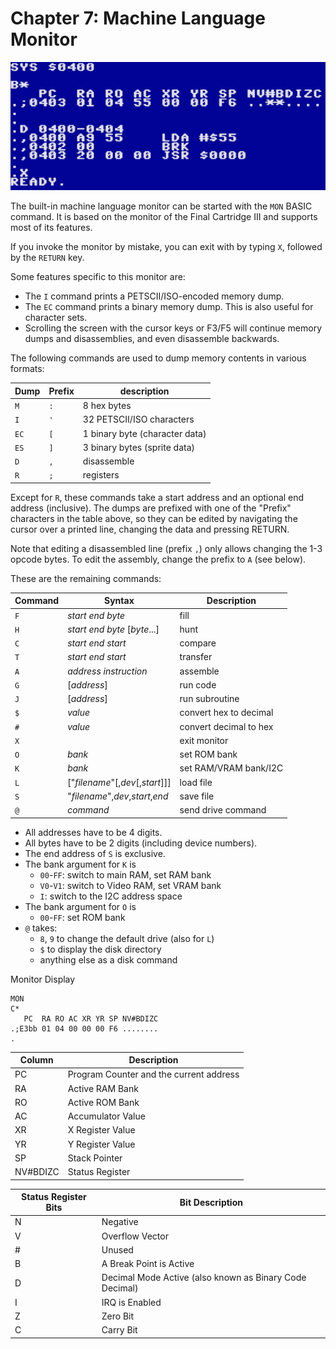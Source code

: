 
# Chapter 7: Machine Language Monitor

<img src="images/monitor.png">

The built-in machine language monitor can be started with the `MON` BASIC command. It is based on the monitor of the Final Cartridge III and supports most of its features.

If you invoke the monitor by mistake, you can exit with by typing `X`, followed by the `RETURN` key.

Some features specific to this monitor are:

* The `I` command prints a PETSCII/ISO-encoded memory dump.
* The `EC` command prints a binary memory dump. This is also useful for character sets.
* Scrolling the screen with the cursor keys or F3/F5 will continue memory dumps and disassemblies, and even disassemble backwards.

The following commands are used to dump memory contents in various formats:

| Dump | Prefix  | description
|------|---------|---------------
| `M`  |  `:`    | 8 hex bytes
| `I`  |  `'`    | 32 PETSCII/ISO characters
| `EC` |  `[`    | 1 binary byte (character data)
| `ES` |  `]`    | 3 binary bytes (sprite data)
| `D`  |  `,`    | disassemble
| `R`  |  `;`    | registers

Except for `R`, these commands take a start address and an optional end address (inclusive). The dumps are prefixed with one of the "Prefix" characters in the table above, so they can be edited by navigating the cursor over a printed line, changing the data and pressing RETURN.

Note that editing a disassembled line (prefix `,`) only allows changing the 1-3 opcode bytes. To edit the assembly, change the prefix to `A` (see below).

These are the remaining commands:

| Command | Syntax                          | Description            |
|---------|---------------------------------|------------------------|
| `F`     | _start_ _end_ _byte_            | fill                   |
| `H`     | _start_ _end_ _byte_ [_byte_...]| hunt                   |
| `C`     | _start_ _end_ _start_           | compare                |
| `T`     | _start_ _end_ _start_           | transfer               |
| `A`     | _address_ _instruction_         | assemble               |
| `G`     | [_address_]                     | run code               |
| `J`     | [_address_]                     | run subroutine         |
| `$`     | _value_                         | convert hex to decimal |
| `#`     | _value_                         | convert decimal to hex |
| `X`     |                                 | exit monitor           |
| `O`     | _bank_                          | set ROM bank           |
| `K`     | _bank_                          | set RAM/VRAM bank/I2C  |
| `L`     | ["_filename_"[,_dev_[,_start_]]]| load file              |
| `S`     | "_filename_",_dev_,_start_,_end_| save file              |
| `@`     | _command_                       | send drive command     |

* All addresses have to be 4 digits.
* All bytes have to be 2 digits (including device numbers).
* The end address of `S` is exclusive.
* The bank argument for `K` is
  * `00`-`FF`: switch to main RAM, set RAM bank
  * `V0`-`V1`: switch to Video RAM, set VRAM bank
  * `I`: switch to the I2C address space
* The bank argument for `O` is
  * `00`-`FF`: set ROM bank
* `@` takes:
  * `8`, `9` to change the default drive (also for `L`)
  * `$` to display the disk directory
  * anything else as a disk command

Monitor Display
```
MON
C*
   PC  RA RO AC XR YR SP NV#BDIZC
.;E3bb 01 04 00 00 00 F6 ........
.
```
| Column  | Description |
|---------|-------------|
|PC       | Program Counter and the current address
|RA       | Active RAM Bank
|RO       | Active ROM Bank
|AC       | Accumulator Value
|XR       | X Register Value
|YR       | Y Register Value
|SP       | Stack Pointer
|NV#BDIZC | Status Register

| Status Register Bits | Bit Description |
|----------------------|-----------------|
|  N                   | Negative
|  V                   | Overflow Vector
| \#                   | Unused
|  B                   | A Break Point is Active
|  D                   | Decimal Mode Active (also known as Binary Code Decimal)
|  I                   | IRQ is Enabled
|  Z                   | Zero Bit
|  C                   | Carry Bit

<!-- For PDF formatting -->
<div class="page-break"></div>
